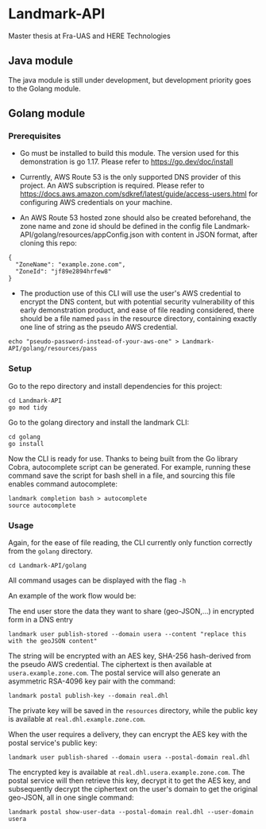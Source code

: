 # Landmark-API
Master thesis at Fra-UAS and HERE Technologies

## Java module
The java module is still under development, but development priority goes to
the Golang module.

## Golang module

### Prerequisites

- Go must be installed to build this module. The version used
for this demonstration is go 1.17. Please refer to
https://go.dev/doc/install

- Currently, AWS Route 53 is the only supported DNS provider
of this project. An AWS subscription is required.
Please refer to https://docs.aws.amazon.com/sdkref/latest/guide/access-users.html
for configuring AWS credentials on your machine.
- An AWS Route 53 hosted zone should also be created
beforehand, the zone name and zone id should be 
defined in the config file Landmark-API/golang/resources/appConfig.json with
content in JSON format, after cloning this repo:
```
{
  "ZoneName": "example.zone.com",
  "ZoneId": "jf89e2894hrfew8"
}
```
- The production use of this CLI will use the user's
AWS credential to encrypt the DNS content, but with
potential security vulnerability of this early
demonstration product, and ease of file reading 
considered, there should be a file named `pass`
in the resource directory, containing exactly one line
of string as the pseudo AWS credential.
```
echo "pseudo-password-instead-of-your-aws-one" > Landmark-API/golang/resources/pass
```


### Setup
Go to the repo directory and install dependencies for this
project: 
```
cd Landmark-API
go mod tidy
```

Go to the golang directory and 
install the landmark CLI:

```
cd golang
go install
```

Now the CLI is ready for use. Thanks to being built
from the Go library Cobra, autocomplete script can be 
generated. For example, running these command save
the script for bash shell in a file, and sourcing this file enables 
command autocomplete:
```
landmark completion bash > autocomplete
source autocomplete
```

### Usage

Again, for the ease of file reading, 
the CLI currently only function correctly from the 
`golang` directory.

```
cd Landmark-API/golang
```

All command usages can be displayed with the flag `-h`

An example of the work flow would be:

The end user store the data they want to share (geo-JSON,...)
in encrypted form in a DNS entry
```
landmark user publish-stored --domain usera --content "replace this with the geoJSON content"
```

The string will be encrypted with an AES key,
SHA-256 hash-derived from the pseudo AWS credential.
The ciphertext is then available at `usera.example.zone.com`.
The postal service will also generate an asymmetric
RSA-4096 key pair with the command:

```
landmark postal publish-key --domain real.dhl
```

The private key will be saved in the `resources`
directory, while the public key is available at 
`real.dhl.example.zone.com`.

When the user requires a delivery, they can encrypt the
AES key with the postal service's public key:

```
landmark user publish-shared --domain usera --postal-domain real.dhl
```

The encrypted key is available at `real.dhl.usera.example.zone.com`.
The postal service will then retrieve this key, decrypt 
it to get the AES key, and subsequently decrypt the
ciphertext on the user's domain to get the original geo-JSON,
all in one single command:

```
landmark postal show-user-data --postal-domain real.dhl --user-domain usera
```